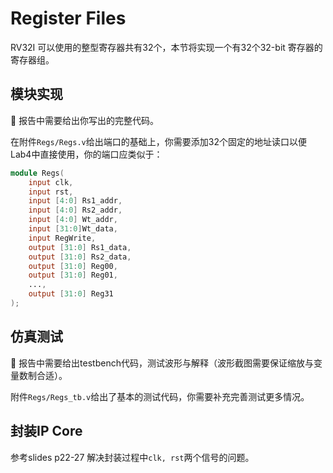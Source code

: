 # Register Files

RV32I 可以使用的整型寄存器共有32个，本节将实现一个有32个32-bit 寄存器的寄存器组。

## 模块实现

📄 报告中需要给出你写出的完整代码。

在附件`Regs/Regs.v`给出端口的基础上，你需要添加32个固定的地址读口以便Lab4中直接使用，你的端口应类似于：

```verilog
module Regs(
	input clk,
	input rst,
	input [4:0] Rs1_addr, 
	input [4:0] Rs2_addr, 
	input [4:0] Wt_addr, 
	input [31:0]Wt_data, 
	input RegWrite, 
	output [31:0] Rs1_data, 
	output [31:0] Rs2_data,
	output [31:0] Reg00,
	output [31:0] Reg01,
	...,
	output [31:0] Reg31
);
```

## 仿真测试

📄 报告中需要给出testbench代码，测试波形与解释（波形截图需要保证缩放与变量数制合适）。

附件`Regs/Regs_tb.v`给出了基本的测试代码，你需要补充完善测试更多情况。

## 封装IP Core

参考slides p22-27 解决封装过程中`clk, rst`两个信号的问题。
